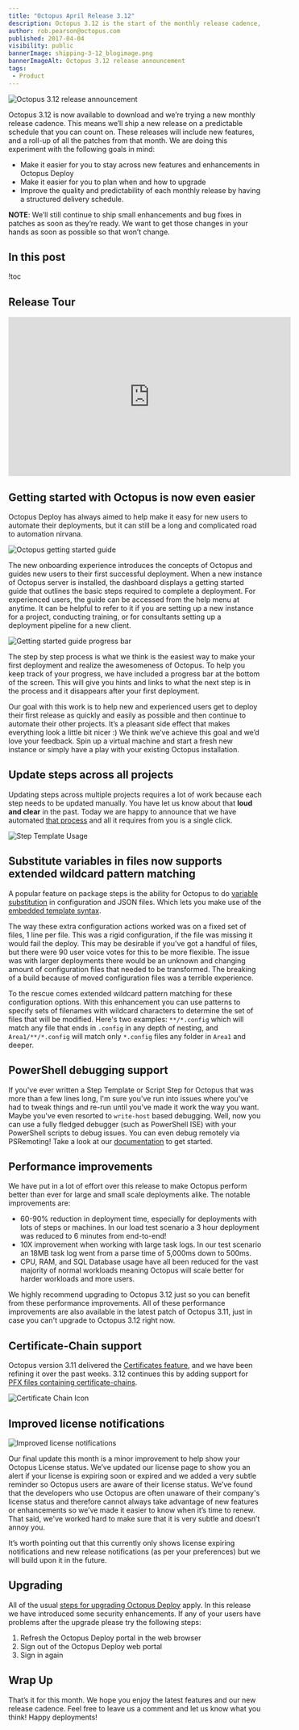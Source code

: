 ```yaml
---
title: "Octopus April Release 3.12"
description: Octopus 3.12 is the start of the monthly release cadence, getting started is easier, update steps across all projects, wildcard patterns file matching for variable substitution, PowerShell debugging support, certificate-chain support, improved license notifications.
author: rob.pearson@octopus.com
published: 2017-04-04
visibility: public
bannerImage: shipping-3-12_blogimage.png
bannerImageAlt: Octopus 3.12 release announcement
tags:
 - Product
---
```


![Octopus 3.12 release announcement](shipping-3-12_blogimage.png)

Octopus 3.12 is now available to download and we’re trying a new monthly release cadence. This means we’ll ship a new release on a predictable schedule that you can count on. These releases will include new features, and a roll-up of all the patches from that month.  We are doing this experiment with the following goals in mind:

- Make it easier for you to stay across new features and enhancements in Octopus Deploy
- Make it easier for you to plan when and how to upgrade
- Improve the quality and predictability of each monthly release by having a structured delivery schedule.

**NOTE**: We’ll still continue to ship small enhancements and bug fixes in patches as soon as they’re ready.  We want to get those changes in your hands as soon as possible so that won’t change.  

## In this post

!toc

## Release Tour

<iframe width="560" height="315" src="https://www.youtube.com/embed/ZswEEN4pMVM" frameborder="0" allowfullscreen></iframe>

## Getting started with Octopus is now even easier

Octopus Deploy has always aimed to help make it easy for new users to automate their deployments, but it can still be a long and complicated road to automation nirvana.

![Octopus getting started guide](getting-started-guide.png)

The new onboarding experience introduces the concepts of Octopus and guides new users to their first successful deployment. When a new instance of Octopus server is installed, the dashboard displays a getting started guide that outlines the basic steps required to complete a deployment. For experienced users, the guide can be accessed from the help menu at anytime.  It can be helpful to refer to it if you are setting up a new instance for a project, conducting training, or for consultants setting up a deployment pipeline for a new client.

![Getting started guide progress bar](empty-state-progress-bar.png)

The step by step process is what we think is the easiest way to make your first deployment and realize the awesomeness of Octopus. To help you keep track of your progress, we have included a progress bar at the bottom of the screen. This will give you hints and links to what the next step is in the process and it disappears after your first deployment.

Our goal with this work is to help new and experienced users get to deploy their first release as quickly and easily as possible and then continue to automate their other projects. It’s a pleasant side effect that makes everything look a little bit nicer :) We think we’ve achieve this goal and we’d love your feedback. Spin up a virtual machine and start a fresh new instance or simply have a play with your existing Octopus installation.

## Update steps across all projects

Updating steps across multiple projects requires a lot of work because each step needs to be updated manually. You have let us know about that **loud and clear** in the past. Today we are happy to announce that we have automated [that process](https://octopus.com/docs/projects/updating-step-templates) and all it requires from you is a single click.

![Step Template Usage](step-templates-usage.png "width=500")


## Substitute variables in files now supports extended wildcard pattern matching

A popular feature on package steps is the ability for Octopus to do [variable substitution](https://octopus.com/docs/projects/variables/variable-substitutions) in configuration and JSON files. Which lets you make use of the [embedded template syntax](https://octopus.com/docs/projects/steps/configuration-features/substitute-variables-in-templates).

The way these extra configuration actions worked was on a fixed set of files, 1 line per file. This was a rigid configuration, if the file was missing it would fail the deploy. This may be desirable if you've got a handful of files, but there were 90 user voice votes for this to be more flexible. The issue was with larger deployments there would be an unknown and changing amount of configuration files that needed to be transformed. The breaking of a build because of moved configuration files was a terrible experience.

To the rescue comes extended wildcard pattern matching for these configuration options. With this enhancement you can use patterns to specify sets of filenames with wildcard characters to determine the set of files that will be modified. Here's two examples: `**/*.config` which will match any file that ends in `.config` in any depth of nesting, and `Area1/**/*.config` will match only `*.config` files any folder in `Area1` and deeper.

## PowerShell debugging support

If you've ever written a Step Template or Script Step for Octopus that was more than a few lines long, I'm sure you've run into issues where you've had to tweak things and re-run until you've made it work the way you want. Maybe you've even resorted to `write-host` based debugging. Well, now you can use a fully fledged debugger (such as PowerShell ISE) with your PowerShell scripts to debug issues. You can even debug remotely via PSRemoting! Take a look at our [documentation](https://octopus.com/docs/deployments/custom-scripts/debugging-powershell-scripts) to get started.

## Performance improvements

We have put in a lot of effort over this release to make Octopus perform better than ever for large and small scale deployments alike. The notable improvements are:

- 60-90% reduction in deployment time, especially for deployments with lots of steps or machines. In our load test scenario a 3 hour deployment was reduced to 6 minutes from end-to-end!
- 10X improvement when working with large task logs. In our test scenario an 18MB task log went from a parse time of 5,000ms down to 500ms.
- CPU, RAM, and SQL Database usage have all been reduced for the vast majority of normal workloads meaning Octopus will scale better for harder workloads and more users.

We highly recommend upgrading to Octopus 3.12 just so you can benefit from these performance improvements. All of these performance improvements are also available in the latest patch of Octopus 3.11, just in case you can't upgrade to Octopus 3.12 right now.

## Certificate-Chain support

Octopus version 3.11 delivered the [Certificates feature](https://octopus.com/blog/certificates-feature), and we have been refining it over the past weeks.  3.12 continues this by adding support for [PFX files containing certificate-chains](https://octopus.com/docs/deployments/certificates/certificate-chains).  

![Certificate Chain Icon](certificate-chain-card.png "width=500")

## Improved license notifications

![Improved license notifications](new-notifications.png)

Our final update this month is a minor improvement to help show your Octopus License status.   We’ve updated our license page to show you an alert if your license is expiring soon or expired and we added a very subtle reminder so Octopus users are aware of their license status.  We’ve found that the developers who use Octopus are often unaware of their company's license status and therefore cannot always take advantage of new features or enhancements so we’ve made it easier to know when it’s time to renew.  That said, we've worked hard to make sure that it is very subtle and doesn’t annoy you.

It’s worth pointing out that this currently only shows license expiring notifications and new release notifications (as per your preferences) but we will build upon it in the future.

## Upgrading

All of the usual [steps for upgrading Octopus Deploy](https://octopus.com/docs/administration/upgrading) apply. In this release we have introduced some security enhancements. If any of your users have problems after the upgrade please try the following steps:

1. Refresh the Octopus Deploy portal in the web browser
2. Sign out of the Octopus Deploy web portal
3. Sign in again

## Wrap Up

That’s it for this month.  We hope you enjoy the latest features and our new release cadence.  Feel free to leave us a comment and let us know what you think!  Happy deployments!
